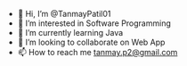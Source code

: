 - 👋 Hi, I’m @TanmayPatil01
- 👀 I’m interested in Software Programming
- 🌱 I’m currently learning Java
- 💞️ I’m looking to collaborate on Web App 
- 📫 How to reach me tanmay.p2@gmail.com

<!---
TanmayPatil01/TanmayPatil01 is a ✨ special ✨ repository because its `README.md` (this file) appears on your GitHub profile.
You can click the Preview link to take a look at your changes.
--->

